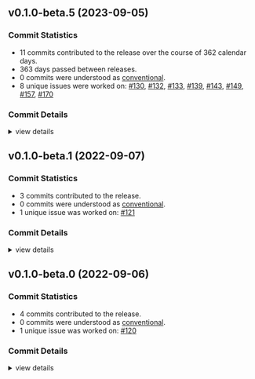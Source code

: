 

## v0.1.0-beta.5 (2023-09-05)

### Commit Statistics

<csr-read-only-do-not-edit/>

 - 11 commits contributed to the release over the course of 362 calendar days.
 - 363 days passed between releases.
 - 0 commits were understood as [conventional](https://www.conventionalcommits.org).
 - 8 unique issues were worked on: [#130](https://github.com/tlepoint/fhe.rs/issues/130), [#132](https://github.com/tlepoint/fhe.rs/issues/132), [#133](https://github.com/tlepoint/fhe.rs/issues/133), [#139](https://github.com/tlepoint/fhe.rs/issues/139), [#143](https://github.com/tlepoint/fhe.rs/issues/143), [#149](https://github.com/tlepoint/fhe.rs/issues/149), [#157](https://github.com/tlepoint/fhe.rs/issues/157), [#170](https://github.com/tlepoint/fhe.rs/issues/170)

### Commit Details

<csr-read-only-do-not-edit/>

<details><summary>view details</summary>

 * **[#130](https://github.com/tlepoint/fhe.rs/issues/130)**
    - Remove some nightly features, see #117 ([`6361fa3`](https://github.com/tlepoint/fhe.rs/commit/6361fa3ce322b16551cfe4856a49e3933d85c872))
 * **[#132](https://github.com/tlepoint/fhe.rs/issues/132)**
    - Remove the nightly features, except for code coverage and formatting ([`b573138`](https://github.com/tlepoint/fhe.rs/commit/b573138d682e69c3553c2e4ae4a1b7f7a65dbe5d))
 * **[#133](https://github.com/tlepoint/fhe.rs/issues/133)**
    - Explicitely specify the RNG everytime randomness is involved. Fixes #128 ([`8aafe43`](https://github.com/tlepoint/fhe.rs/commit/8aafe4396d0b771e6aa25257c7daa61c109eb367))
 * **[#139](https://github.com/tlepoint/fhe.rs/issues/139)**
    - Bump itertools from 0.10.3 to 0.10.4 ([`75d51b3`](https://github.com/tlepoint/fhe.rs/commit/75d51b3cb1c86fa1603f5e1cd9dc1f3f5859554d))
 * **[#143](https://github.com/tlepoint/fhe.rs/issues/143)**
    - Bump itertools from 0.10.4 to 0.10.5 ([`72ea4f3`](https://github.com/tlepoint/fhe.rs/commit/72ea4f36256e37e435611e4c28918baeb6e23eae))
 * **[#149](https://github.com/tlepoint/fhe.rs/issues/149)**
    - Use workspace dependencies et versions + Release 0.1.0-beta4 ([`a0287ba`](https://github.com/tlepoint/fhe.rs/commit/a0287ba3842fcf19b45fd380c56ba7b5e52a387b))
 * **[#157](https://github.com/tlepoint/fhe.rs/issues/157)**
    - Fix clippy warnings. Fixes #154 ([`3d1d9e8`](https://github.com/tlepoint/fhe.rs/commit/3d1d9e8e28853e468dfe974253834d9c242fd0a5))
 * **[#170](https://github.com/tlepoint/fhe.rs/issues/170)**
    - Change tabs into space, optimize ntt operator constructor ([`393316f`](https://github.com/tlepoint/fhe.rs/commit/393316ffe1d02efe70e26310ff04318b2e185e87))
 * **Uncategorized**
    - Change concrete to tfhe ([`33146f7`](https://github.com/tlepoint/fhe.rs/commit/33146f77acdc64b7c5a32494d1bd575b6bc9910f))
    - Release fhe-traits v0.1.0-beta.3, fhe-util v0.1.0-beta.3, fhe-math v0.1.0-beta.3, fhe v0.1.0-beta.3 ([`c031c0e`](https://github.com/tlepoint/fhe.rs/commit/c031c0eca3a354e7d1e016dc7da2fba27f061f08))
    - Bump all version to beta.3 ([`913f84d`](https://github.com/tlepoint/fhe.rs/commit/913f84d9f510602283716a5ff310215734337956))
</details>

## v0.1.0-beta.1 (2022-09-07)

### Commit Statistics

<csr-read-only-do-not-edit/>

 - 3 commits contributed to the release.
 - 0 commits were understood as [conventional](https://www.conventionalcommits.org).
 - 1 unique issue was worked on: [#121](https://github.com/tlepoint/fhe.rs/issues/121)

### Commit Details

<csr-read-only-do-not-edit/>

<details><summary>view details</summary>

 * **[#121](https://github.com/tlepoint/fhe.rs/issues/121)**
    - Remove features, remove utilities crate, bump versions ([`570943a`](https://github.com/tlepoint/fhe.rs/commit/570943ae1822888a2ccb27412619ab3355b3ea3a))
 * **Uncategorized**
    - Release fhe-util v0.1.0-beta.1 ([`49d32b7`](https://github.com/tlepoint/fhe.rs/commit/49d32b737bf3e943aab7861c375e269cb7971740))
    - Bump version fhe-util ([`136134c`](https://github.com/tlepoint/fhe.rs/commit/136134ccefb563780a34c356c2a646f18285630b))
</details>

## v0.1.0-beta.0 (2022-09-06)

### Commit Statistics

<csr-read-only-do-not-edit/>

 - 4 commits contributed to the release.
 - 0 commits were understood as [conventional](https://www.conventionalcommits.org).
 - 1 unique issue was worked on: [#120](https://github.com/tlepoint/fhe.rs/issues/120)

### Commit Details

<csr-read-only-do-not-edit/>

<details><summary>view details</summary>

 * **[#120](https://github.com/tlepoint/fhe.rs/issues/120)**
    - Move internal to crates as they would be published, add changelog ([`cd3ba02`](https://github.com/tlepoint/fhe.rs/commit/cd3ba026d01275672e0c3f5e1d32aa473cde7978))
 * **Uncategorized**
    - Release fhe-traits v0.1.0-beta.0, fhe-util v0.1.0-beta.0, fhe-math v0.1.0-beta.0, fhe v0.1.0-beta.0 ([`e81e1c6`](https://github.com/tlepoint/fhe.rs/commit/e81e1c60769e63c52ad3885d16249161074ca293))
    - Update changelog ([`85a00a1`](https://github.com/tlepoint/fhe.rs/commit/85a00a1b8113e4dc8b1d4e9d19fc6c354fb6ae0e))
    - Switch version to a pre-release number ([`cd8d3b2`](https://github.com/tlepoint/fhe.rs/commit/cd8d3b2d383367239436adcc2508bdbe816b9981))
</details>

